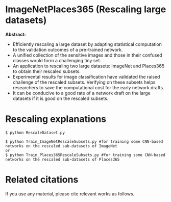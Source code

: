 # ImageNetPlaces365 (Rescaling large datasets)
**Abstract:**

* Efficiently rescaling a large dataset by adapting statistical
computation to the validation outcomes of a pre-trained network.
* A unified collection of the sensitive images and those in
their confused classes would form a challenging tiny set.
* An application to rescaling two large datasets: ImageNet
and Places365 to obtain their rescaled subsets.
* Experimental results for image classification have validated
the raised challenge of the rescaled subsets. Verifying on
these subsets helps researchers to save the computational
cost for the early network drafts.
* It can be conducive to a good rate of a network draft on the
large datasets if it is good on the rescaled subsets.
# Rescaling explanations
```
$ python RescaleDataset.py
```

```
$ python Train_ImageNetRescaleSubsets.py #for training some CNN-based networks on the rescaled sub-datasets of ImageNet
or
$ python Train_Places365RescaleSubsets.py #for training some CNN-based networks on the rescaled sub-datasets of Places365
```
# Related citations
If you use any material, please cite relevant works as follows.
